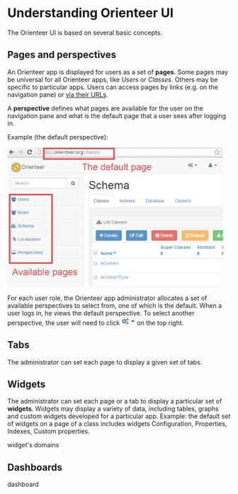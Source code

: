 # Understanding Orienteer UI

The Orienteer UI is based on several basic concepts.

## Pages and perspectives
An Orienteer app is displayed for users as a set of **pages**. Some pages may be universal for all Orienteer apps, like *Users* or *Classes*. Others may be specific to particular apps. Users can access pages by links (e.g. on the navigation pane) or [via their URLs](https://orienteer.gitbooks.io/orienteer/content/special_urls.html).

A **perspective** defines what pages are available for the user on the navigation pane and what is the default page that a user sees after logging in. 

Example (the default perspective):

![](Perspectives-small.png)

For each user role, the Orienteer app administrator allocates a set of available perspectives to select from, one of which is the default. When a user logs in, he views the default perspective. To select another perspective, the user will need to click ![](UI-selecting-perspectives.jpg) on the top right.

## Tabs
The administrator can set each page to display a given set of tabs. 

## Widgets
The administrator can set each page or a tab to display a particular set of **widgets**. Widgets may display a variety of data, including tables, graphs and custom widgets developed for a particular app.
Example: the default set of widgets on a page of a class includes widgets Configuration, Properties, Indexes, Custom properties.


widget's domains

## Dashboards
dashboard

